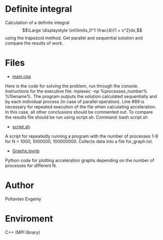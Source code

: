 # Definite integral

Calculation of a definite integral $$\Large \displaystyle \int\limits_0^1 \frac{4}{1 + x^2}dx,$$ using the trapezoid method. Get parallel and sequential solution and compare the results of work.

# Files

* [main.cpp](https://github.com/EjenY-Poltavchiny/Multithreaded-programming-practice/blob/main/Definite%20integral/main.cpp)

Here is the code for solving the problem, run through the console. Instructions for the executive file: mpiexec -np %processes_number% %filename%. The program outputs the solution calculated sequentially and by each individual process (in case of parallel operation). Line #89 is necessary for repeated execution of the file when calculating acceleration. In this case, all other conclusions should be commented out. To compare the results file should be run using script.sh. Command: bash script.sh


* [script.sh](https://github.com/EjenY-Poltavchiny/Multithreaded-programming-practice/blob/main/Definite%20integral/script.sh)

A script for repeatedly running a program with the number of processes 1-8 for N = 1000, 1000000, 100000000. Collects data into a file for_graph.txt.

* [Graphs.ipynb](https://github.com/EjenY-Poltavchiny/Multithreaded-programming-practice/blob/main/Definite%20integral/Graphs.ipynb)

Python code for plotting acceleration graphs depending on the number of processes for different N.

# Author 

Poltavtev Evgeniy

# Enviroment 

C++ (MPI library)
